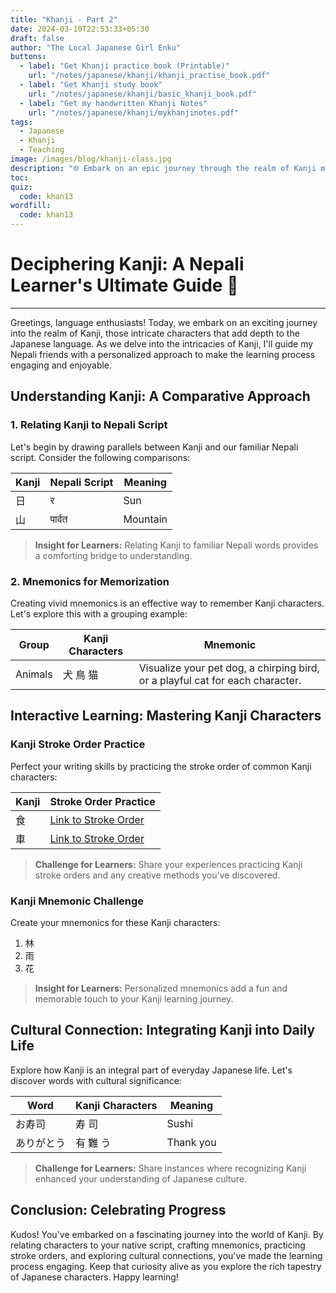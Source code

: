 ```yaml
---
title: "Khanji - Part 2"
date: 2024-03-10T22:53:33+05:30
draft: false
author: "The Local Japanese Girl Enku"
buttons:
  - label: "Get Khanji practice book (Printable)"
    url: "/notes/japanese/khanji/khanji_practise_book.pdf"
  - label: "Get Khanji study book"
    url: "/notes/japanese/khanji/basic_khanji_book.pdf"
  - label: "Get my handwritten Khanji Notes"
    url: "/notes/japanese/khanji/mykhanjinotes.pdf"
tags:
  - Japanese
  - Khanji
  - Teaching
image: /images/blog/khanji-class.jpg
description: "🌐 Embark on an epic journey through the realm of Kanji mastery. Our advanced guide will take you deep into the world of complex characters, cultural nuances, and the art of expressing profound meanings."
toc:
quiz:
  code: khan13
wordfill:
  code: khan13
---
```



# Deciphering Kanji: A Nepali Learner's Ultimate Guide 📖

---

Greetings, language enthusiasts! Today, we embark on an exciting journey into the realm of Kanji, those intricate characters that add depth to the Japanese language. As we delve into the intricacies of Kanji, I'll guide my Nepali friends with a personalized approach to make the learning process engaging and enjoyable.

## **Understanding Kanji: A Comparative Approach**

### **1. Relating Kanji to Nepali Script**

Let's begin by drawing parallels between Kanji and our familiar Nepali script. Consider the following comparisons:

| **Kanji** | **Nepali Script** | **Meaning** |
|-----------|-------------------|-------------|
| 日        | र     | Sun          |
| 山        | पार्वत  | Mountain     |

> **Insight for Learners:** Relating Kanji to familiar Nepali words provides a comforting bridge to understanding.

### **2. Mnemonics for Memorization**

Creating vivid mnemonics is an effective way to remember Kanji characters. Let's explore this with a grouping example:

| **Group** | **Kanji Characters** | **Mnemonic** |
|-----------|-----------------------|--------------|
| Animals   | 犬 鳥 猫  | Visualize your pet dog, a chirping bird, or a playful cat for each character. |

## **Interactive Learning: Mastering Kanji Characters**

### **Kanji Stroke Order Practice**

Perfect your writing skills by practicing the stroke order of common Kanji characters:

| **Kanji** | **Stroke Order Practice** |
|-----------|---------------------------|
| 食        | [Link to Stroke Order](#) |
| 車        | [Link to Stroke Order](#) |

> **Challenge for Learners:** Share your experiences practicing Kanji stroke orders and any creative methods you've discovered.

### **Kanji Mnemonic Challenge**

Create your mnemonics for these Kanji characters:

1. 林
2. 雨
3. 花

> **Insight for Learners:** Personalized mnemonics add a fun and memorable touch to your Kanji learning journey.

## **Cultural Connection: Integrating Kanji into Daily Life**

Explore how Kanji is an integral part of everyday Japanese life. Let's discover words with cultural significance:

| **Word** | **Kanji Characters** | **Meaning** |
|----------|----------------------|-------------|
| お寿司   | 寿 司                | Sushi       |
| ありがとう| 有 難 う              | Thank you   |

> **Challenge for Learners:** Share instances where recognizing Kanji enhanced your understanding of Japanese culture.

## **Conclusion: Celebrating Progress**

Kudos! You've embarked on a fascinating journey into the world of Kanji. By relating characters to your native script, crafting mnemonics, practicing stroke orders, and exploring cultural connections, you've made the learning process engaging. Keep that curiosity alive as you explore the rich tapestry of Japanese characters. Happy learning!
